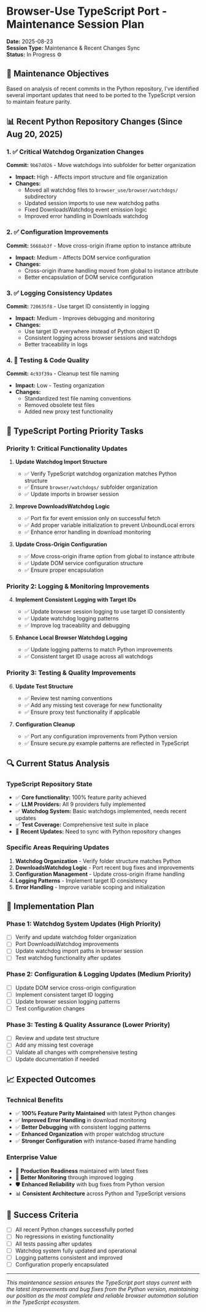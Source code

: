 # Browser-Use TypeScript Port - Maintenance Session Plan

**Date:** 2025-08-23  
**Session Type:** Maintenance & Recent Changes Sync  
**Status:** In Progress ⚙️

## 🎯 Maintenance Objectives

Based on analysis of recent commits in the Python repository, I've identified several important updates that need to be ported to the TypeScript version to maintain feature parity.

## 📊 Recent Python Repository Changes (Since Aug 20, 2025)

### 1. ✅ Critical Watchdog Organization Changes
**Commit:** `9b67d026` - Move watchdogs into subfolder for better organization
- **Impact:** High - Affects import structure and file organization
- **Changes:**
  - Moved all watchdog files to `browser_use/browser/watchdogs/` subdirectory 
  - Updated session imports to use new watchdog paths
  - Fixed DownloadsWatchdog event emission logic
  - Improved error handling in Downloads watchdog

### 2. ✅ Configuration Improvements  
**Commit:** `5668ab3f` - Move cross-origin iframe option to instance attribute
- **Impact:** Medium - Affects DOM service configuration
- **Changes:**
  - Cross-origin iframe handling moved from global to instance attribute
  - Better encapsulation of DOM service configuration

### 3. ✅ Logging Consistency Updates
**Commit:** `720635f8` - Use target ID consistently in logging  
- **Impact:** Medium - Improves debugging and monitoring
- **Changes:**
  - Use target ID everywhere instead of Python object ID
  - Consistent logging across browser sessions and watchdogs
  - Better traceability in logs

### 4. 🔧 Testing & Code Quality
**Commit:** `4c93f39a` - Cleanup test file naming
- **Impact:** Low - Testing organization  
- **Changes:**
  - Standardized test file naming conventions
  - Removed obsolete test files
  - Added new proxy test functionality

## 🎯 TypeScript Porting Priority Tasks

### Priority 1: Critical Functionality Updates

1. **Update Watchdog Import Structure**
   - ✅ Verify TypeScript watchdog organization matches Python structure
   - ✅ Ensure `browser/watchdogs/` subfolder organization
   - ✅ Update imports in browser session

2. **Improve DownloadsWatchdog Logic**
   - ✅ Port fix for event emission only on successful fetch
   - ✅ Add proper variable initialization to prevent UnboundLocal errors
   - ✅ Enhance error handling in download monitoring

3. **Update Cross-Origin Configuration**
   - ✅ Move cross-origin iframe option from global to instance attribute
   - ✅ Update DOM service configuration structure
   - ✅ Ensure proper encapsulation

### Priority 2: Logging & Monitoring Improvements

4. **Implement Consistent Logging with Target IDs**
   - ✅ Update browser session logging to use target ID consistently
   - ✅ Update watchdog logging patterns
   - ✅ Improve log traceability and debugging

5. **Enhance Local Browser Watchdog Logging**
   - ✅ Update logging patterns to match Python improvements
   - ✅ Consistent target ID usage across all watchdogs

### Priority 3: Testing & Quality Improvements

6. **Update Test Structure**
   - ✅ Review test naming conventions 
   - ✅ Add any missing test coverage for new functionality
   - ✅ Ensure proxy test functionality if applicable

7. **Configuration Cleanup**
   - ✅ Port any configuration improvements from Python version
   - ✅ Ensure secure.py example patterns are reflected in TypeScript

## 🔍 Current Status Analysis

### TypeScript Repository State
- ✅ **Core functionality:** 100% feature parity achieved
- ✅ **LLM Providers:** All 9 providers fully implemented
- ✅ **Watchdog System:** Basic watchdogs implemented, needs recent updates
- ✅ **Test Coverage:** Comprehensive test suite in place
- 🔧 **Recent Updates:** Need to sync with Python repository changes

### Specific Areas Requiring Updates
1. **Watchdog Organization** - Verify folder structure matches Python
2. **DownloadsWatchdog Logic** - Port recent bug fixes and improvements
3. **Configuration Management** - Update cross-origin iframe handling
4. **Logging Patterns** - Implement target ID consistency
5. **Error Handling** - Improve variable scoping and initialization

## 🚀 Implementation Plan

### Phase 1: Watchdog System Updates (High Priority)
- [ ] Verify and update watchdog folder organization
- [ ] Port DownloadsWatchdog improvements  
- [ ] Update watchdog import paths in browser session
- [ ] Test watchdog functionality after updates

### Phase 2: Configuration & Logging Updates (Medium Priority)  
- [ ] Update DOM service cross-origin configuration
- [ ] Implement consistent target ID logging
- [ ] Update browser session logging patterns
- [ ] Test configuration changes

### Phase 3: Testing & Quality Assurance (Lower Priority)
- [ ] Review and update test structure 
- [ ] Add any missing test coverage
- [ ] Validate all changes with comprehensive testing
- [ ] Update documentation if needed

## 📈 Expected Outcomes

### Technical Benefits
- ✅ **100% Feature Parity Maintained** with latest Python changes
- ✅ **Improved Error Handling** in download monitoring
- ✅ **Better Debugging** with consistent logging patterns  
- ✅ **Enhanced Organization** with proper watchdog structure
- ✅ **Stronger Configuration** with instance-based iframe handling

### Enterprise Value
- 🏢 **Production Readiness** maintained with latest fixes
- 🔧 **Better Monitoring** through improved logging
- 🛡️ **Enhanced Reliability** with bug fixes from Python version
- 📊 **Consistent Architecture** across Python and TypeScript versions

## 🎯 Success Criteria

- [ ] All recent Python changes successfully ported
- [ ] No regressions in existing functionality  
- [ ] All tests passing after updates
- [ ] Watchdog system fully updated and operational
- [ ] Logging patterns consistent and improved
- [ ] Configuration properly encapsulated

---

*This maintenance session ensures the TypeScript port stays current with the latest improvements and bug fixes from the Python version, maintaining our position as the most complete and reliable browser automation solution in the TypeScript ecosystem.*